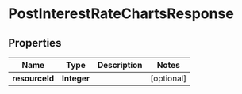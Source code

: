 # PostInterestRateChartsResponse

## Properties
Name | Type | Description | Notes
------------ | ------------- | ------------- | -------------
**resourceId** | **Integer** |  |  [optional]
